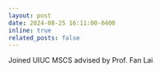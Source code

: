 ```yaml
---
layout: post
date: 2024-08-25 16:11:00-0400
inline: true
related_posts: false
---
```


Joined UIUC MSCS advised by Prof. Fan Lai


